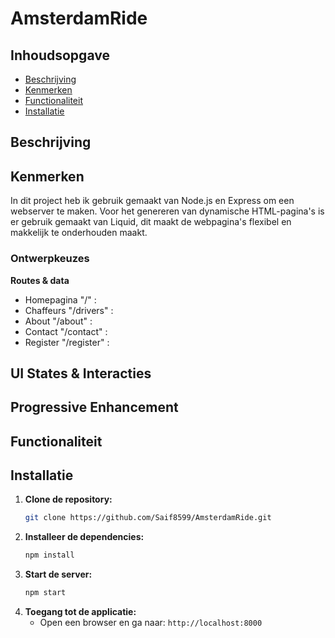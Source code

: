 # AmsterdamRide

## Inhoudsopgave

  * [Beschrijving](#beschrijving)
  * [Kenmerken](#kenmerken)
  * [Functionaliteit](#functionaliteit)
  * [Installatie](#installatie)

## Beschrijving


## Kenmerken
In dit project heb ik gebruik gemaakt van Node.js en Express om een webserver te maken. Voor het genereren van dynamische HTML-pagina's is er gebruik gemaakt van Liquid, dit maakt de webpagina's flexibel en makkelijk te onderhouden maakt.

### Ontwerpkeuzes

**Routes & data**
- Homepagina "/" :
- Chaffeurs "/drivers" :
- About "/about" :
- Contact "/contact" :
- Register "/register" :

**UI States & Interacties**
-

**Progressive Enhancement**
-

## Functionaliteit


## Installatie

1. **Clone de repository:**
   ```bash
   git clone https://github.com/Saif8599/AmsterdamRide.git
   ```
2. **Installeer de dependencies:**
   ```bash
   npm install
   ```
3. **Start de server:**
   ```bash
   npm start
   ```
4. **Toegang tot de applicatie:**
   - Open een browser en ga naar: `http://localhost:8000`
